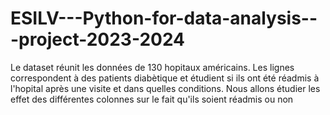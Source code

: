 # ESILV---Python-for-data-analysis---project-2023-2024

Le dataset réunit les données de 130 hopitaux américains. Les lignes correspondent à des patients diabètique et étudient si ils ont été réadmis à l'hopital après une visite et dans quelles conditions.
Nous allons étudier les effet des différentes colonnes sur le fait qu'ils soient réadmis ou non 
